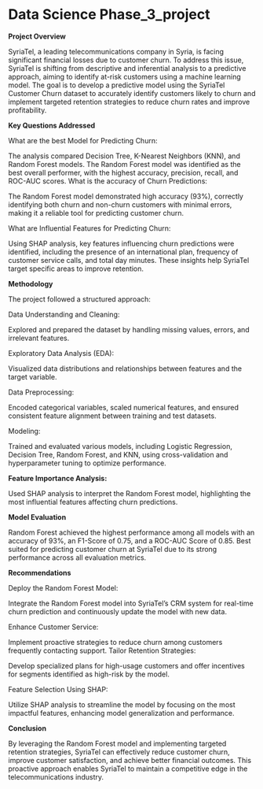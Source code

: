 # Data Science Phase_3_project

**Project Overview**

SyriaTel, a leading telecommunications company in Syria, is facing significant financial losses due to customer churn. To address this issue, SyriaTel is shifting from descriptive and inferential analysis to a predictive approach, aiming to identify at-risk customers using a machine learning model. The goal is to develop a predictive model using the SyriaTel Customer Churn dataset to accurately identify customers likely to churn and implement targeted retention strategies to reduce churn rates and improve profitability.

**Key Questions Addressed**

What are the best Model for Predicting Churn:

The analysis compared Decision Tree, K-Nearest Neighbors (KNN), and Random Forest models. The Random Forest model was identified as the best overall performer, with the highest accuracy, precision, recall, and ROC-AUC scores.
What is the accuracy of Churn Predictions:

The Random Forest model demonstrated high accuracy (93%), correctly identifying both churn and non-churn customers with minimal errors, making it a reliable tool for predicting customer churn.

What are Influential Features for Predicting Churn:

Using SHAP analysis, key features influencing churn predictions were identified, including the presence of an international plan, frequency of customer service calls, and total day minutes. These insights help SyriaTel target specific areas to improve retention.

**Methodology**

The project followed a structured approach:

Data Understanding and Cleaning:

Explored and prepared the dataset by handling missing values, errors, and irrelevant features.

Exploratory Data Analysis (EDA):

Visualized data distributions and relationships between features and the target variable.

Data Preprocessing:

Encoded categorical variables, scaled numerical features, and ensured consistent feature alignment between training and test datasets.

Modeling:

Trained and evaluated various models, including Logistic Regression, Decision Tree, Random Forest, and KNN, using cross-validation and hyperparameter tuning to optimize performance.

**Feature Importance Analysis:**

Used SHAP analysis to interpret the Random Forest model, highlighting the most influential features affecting churn predictions.


**Model Evaluation**

Random Forest achieved the highest performance among all models with an accuracy of 93%, an F1-Score of 0.75, and a ROC-AUC Score of 0.85.
Best suited for predicting customer churn at SyriaTel due to its strong performance across all evaluation metrics.

**Recommendations**

Deploy the Random Forest Model:

Integrate the Random Forest model into SyriaTel’s CRM system for real-time churn prediction and continuously update the model with new data.

Enhance Customer Service:

Implement proactive strategies to reduce churn among customers frequently contacting support.
Tailor Retention Strategies:

Develop specialized plans for high-usage customers and offer incentives for segments identified as high-risk by the model.

Feature Selection Using SHAP:

Utilize SHAP analysis to streamline the model by focusing on the most impactful features, enhancing model generalization and performance.

**Conclusion**

By leveraging the Random Forest model and implementing targeted retention strategies, SyriaTel can effectively reduce customer churn, improve customer satisfaction, and achieve better financial outcomes. This proactive approach enables SyriaTel to maintain a competitive edge in the telecommunications industry.

